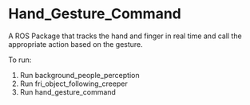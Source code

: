 # Hand_Gesture_Command

A ROS Package that tracks the hand and finger in real time and call the appropriate action based on the gesture.

To run:
1. Run background_people_perception
2. Run fri_object_following_creeper
3. Run hand_gesture_command
